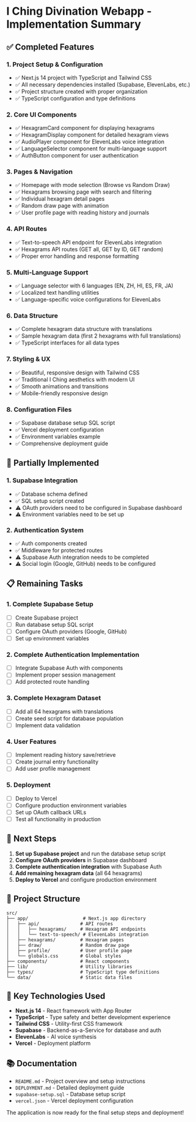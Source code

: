 # I Ching Divination Webapp - Implementation Summary

## ✅ Completed Features

### 1. Project Setup & Configuration
- ✅ Next.js 14 project with TypeScript and Tailwind CSS
- ✅ All necessary dependencies installed (Supabase, ElevenLabs, etc.)
- ✅ Project structure created with proper organization
- ✅ TypeScript configuration and type definitions

### 2. Core UI Components
- ✅ HexagramCard component for displaying hexagrams
- ✅ HexagramDisplay component for detailed hexagram views
- ✅ AudioPlayer component for ElevenLabs voice integration
- ✅ LanguageSelector component for multi-language support
- ✅ AuthButton component for user authentication

### 3. Pages & Navigation
- ✅ Homepage with mode selection (Browse vs Random Draw)
- ✅ Hexagrams browsing page with search and filtering
- ✅ Individual hexagram detail pages
- ✅ Random draw page with animation
- ✅ User profile page with reading history and journals

### 4. API Routes
- ✅ Text-to-speech API endpoint for ElevenLabs integration
- ✅ Hexagrams API routes (GET all, GET by ID, GET random)
- ✅ Proper error handling and response formatting

### 5. Multi-Language Support
- ✅ Language selector with 6 languages (EN, ZH, HI, ES, FR, JA)
- ✅ Localized text handling utilities
- ✅ Language-specific voice configurations for ElevenLabs

### 6. Data Structure
- ✅ Complete hexagram data structure with translations
- ✅ Sample hexagram data (first 2 hexagrams with full translations)
- ✅ TypeScript interfaces for all data types

### 7. Styling & UX
- ✅ Beautiful, responsive design with Tailwind CSS
- ✅ Traditional I Ching aesthetics with modern UI
- ✅ Smooth animations and transitions
- ✅ Mobile-friendly responsive design

### 8. Configuration Files
- ✅ Supabase database setup SQL script
- ✅ Vercel deployment configuration
- ✅ Environment variables example
- ✅ Comprehensive deployment guide

## 🚧 Partially Implemented

### 1. Supabase Integration
- ✅ Database schema defined
- ✅ SQL setup script created
- ⚠️ OAuth providers need to be configured in Supabase dashboard
- ⚠️ Environment variables need to be set up

### 2. Authentication System
- ✅ Auth components created
- ✅ Middleware for protected routes
- ⚠️ Supabase Auth integration needs to be completed
- ⚠️ Social login (Google, GitHub) needs to be configured

## 📋 Remaining Tasks

### 1. Complete Supabase Setup
- [ ] Create Supabase project
- [ ] Run database setup SQL script
- [ ] Configure OAuth providers (Google, GitHub)
- [ ] Set up environment variables

### 2. Complete Authentication Implementation
- [ ] Integrate Supabase Auth with components
- [ ] Implement proper session management
- [ ] Add protected route handling

### 3. Complete Hexagram Dataset
- [ ] Add all 64 hexagrams with translations
- [ ] Create seed script for database population
- [ ] Implement data validation

### 4. User Features
- [ ] Implement reading history save/retrieve
- [ ] Create journal entry functionality
- [ ] Add user profile management

### 5. Deployment
- [ ] Deploy to Vercel
- [ ] Configure production environment variables
- [ ] Set up OAuth callback URLs
- [ ] Test all functionality in production

## 🎯 Next Steps

1. **Set up Supabase project** and run the database setup script
2. **Configure OAuth providers** in Supabase dashboard
3. **Complete authentication integration** with Supabase Auth
4. **Add remaining hexagram data** (all 64 hexagrams)
5. **Deploy to Vercel** and configure production environment

## 📁 Project Structure

```
src/
├── app/                    # Next.js app directory
│   ├── api/               # API routes
│   │   ├── hexagrams/     # Hexagram API endpoints
│   │   └── text-to-speech/ # ElevenLabs integration
│   ├── hexagrams/         # Hexagram pages
│   ├── draw/              # Random draw page
│   ├── profile/           # User profile page
│   └── globals.css        # Global styles
├── components/            # React components
├── lib/                   # Utility libraries
├── types/                 # TypeScript type definitions
└── data/                  # Static data files
```

## 🔧 Key Technologies Used

- **Next.js 14** - React framework with App Router
- **TypeScript** - Type safety and better development experience
- **Tailwind CSS** - Utility-first CSS framework
- **Supabase** - Backend-as-a-Service for database and auth
- **ElevenLabs** - AI voice synthesis
- **Vercel** - Deployment platform

## 📚 Documentation

- `README.md` - Project overview and setup instructions
- `DEPLOYMENT.md` - Detailed deployment guide
- `supabase-setup.sql` - Database setup script
- `vercel.json` - Vercel deployment configuration

The application is now ready for the final setup steps and deployment!
